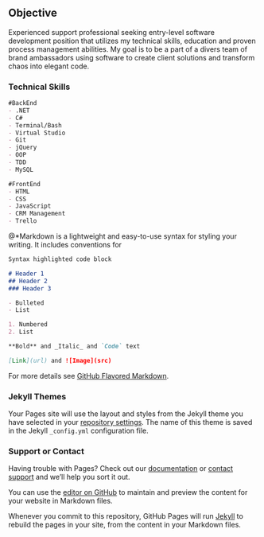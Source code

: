 ## Objective

Experienced support professional seeking entry-level software development position that utilizes my technical skills, education and proven process management abilities. My goal is to be a part of a divers team of brand ambassadors using software to create client solutions and transform chaos into elegant code.

### Technical Skills
```markdown
#BackEnd
- .NET
- C#
- Terminal/Bash
- Virtual Studio
- Git
- jQuery
- OOP
- TDD
- MySQL

#FrontEnd
- HTML
- CSS
- JavaScript
- CRM Management
- Trello

```


@*Markdown is a lightweight and easy-to-use syntax for styling your writing. It includes conventions for

```markdown
Syntax highlighted code block

# Header 1
## Header 2
### Header 3

- Bulleted
- List

1. Numbered
2. List

**Bold** and _Italic_ and `Code` text

[Link](url) and ![Image](src)
```

For more details see [GitHub Flavored Markdown](https://guides.github.com/features/mastering-markdown/).

### Jekyll Themes

Your Pages site will use the layout and styles from the Jekyll theme you have selected in your [repository settings](https://github.com/iSeaman/iSeaman.github.io/settings). The name of this theme is saved in the Jekyll `_config.yml` configuration file.

### Support or Contact

Having trouble with Pages? Check out our [documentation](https://help.github.com/categories/github-pages-basics/) or [contact support](https://github.com/contact) and we’ll help you sort it out.

You can use the [editor on GitHub](https://github.com/iSeaman/iSeaman.github.io/edit/master/README.md) to maintain and preview the content for your website in Markdown files.

Whenever you commit to this repository, GitHub Pages will run [Jekyll](https://jekyllrb.com/) to rebuild the pages in your site, from the content in your Markdown files.
